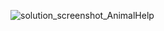 ![solution_screenshot_AnimalHelp](https://user-images.githubusercontent.com/103949296/232852066-fe7bad67-fd26-44dc-a4b4-014cf180a123.png)